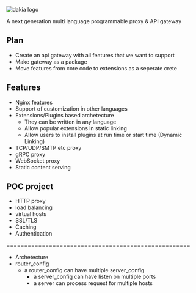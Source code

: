 <!--
```text
_______
\  ___ `'.                    .          .--.
 ' |--.\  \                 .'|          |__|
 | |    \  '              .'  |          .--.
 | |     |  '     __     <    |          |  |     __
 | |     |  |  .:--.'.    |   | ____     |  |  .:--.'.
 | |     ' .' / |   \ |   |   | \ .'     |  | / |   \ |
 | |___.' /'  `" __ | |   |   |/  .      |  | `" __ | |
/_______.'/    .'.''| |   |    /\  \     |__|  .'.''| |
\_______|/    / /   | |_  |   |  \  \         / /   | |_
              \ \._,\ '/  '    \  \  \        \ \._,\ '/
               `--'  `"  '------'  '---'       `--'  `"
```
-->

<!-- canva logo url -> https://www.canva.com/design/DAGZAdY1d9c/YCHWZRD78H5j0CAWaaF6gw/edit -->

<!-- ![dakia logo](https://github.com/user-attachments/assets/7877c4bb-4358-4297-9213-e29d81550f99) -->
![dakia logo](https://github.com/user-attachments/assets/2294cf7d-84a6-4f13-9a01-92748cdaaf97)


A next generation multi language programmable proxy & API gateway

## Plan

- Create an api gateway with all features that we want to support
- Make gateway as a package
- Move features from core code to extensions as a seperate crete

## Features

- Nginx features
- Support of customization in other languages
- Extensions/Plugins based archetecture
  - They can be written in any language
  - Allow popular extensions in static linking
  - Allow users to install plugins at run time or start time (Dynamic Linking)
- TCP/UDP/SMTP etc proxy
- gRPC proxy
- WebSocket proxy
- Static content serving

## POC project

- HTTP proxy
- load balancing
- virtual hosts
- SSL/TLS
- Caching
- Authentication

====================================================

- Archetecture
- router_config
  - a router_config can have multiple server_config
    - a server_config can have listen on multiple ports
    - a server can process request for multiple hosts
